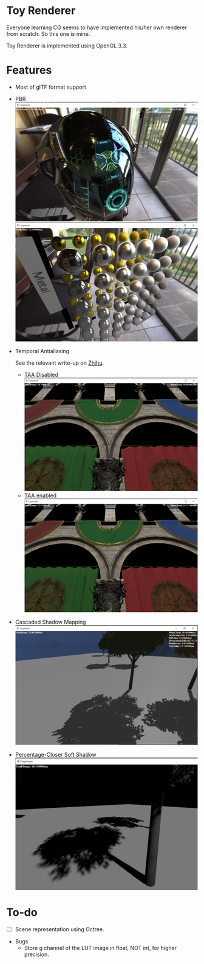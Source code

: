 # Toy Renderer
Everyone learning CG seems to have implemented his/her own renderer from scratch. So this one is mine.

Toy Renderer is implemented using OpenGL 3.3.

# Features
- Most of glTF format support

- PBR
![pbr](screenshots/pbr.png)
![pbr2](screenshots/pbr2.png)
- Temporal Antialiasing

  See the relevant write-up on [Zhihu](https://zhuanlan.zhihu.com/p/112565771).
  - TAA Disabled
  ![taadisabled](screenshots/taa_disabled.png)
  - TAA enabled
  ![taaenabled](screenshots/taa_enabled.png)
- Cascaded Shadow Mapping
![csm](screenshots/csm.png)

- Percentage-Closer Soft Shadow
![pcss](screenshots/pcss.png)

# To-do

- [ ] Scene representation using Octree.

- Bugs
  - Store g channel of the LUT image in float, NOT int, for higher precision.
